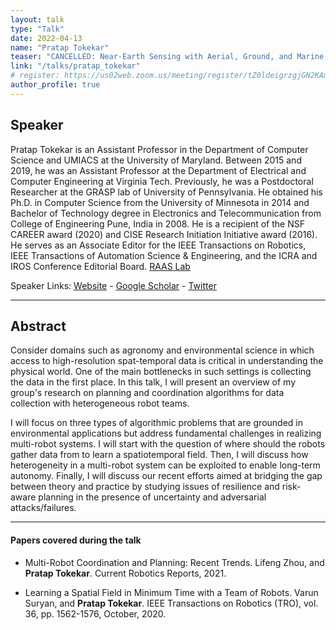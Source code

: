```yaml
---
layout: talk
type: "Talk"
date: 2022-04-13
name: "Pratap Tokekar"
teaser: "CANCELLED: Near-Earth Sensing with Aerial, Ground, and Marine Robots"
link: "/talks/pratap_tokekar" 
# register: https://us02web.zoom.us/meeting/register/tZ0ldeigrzgjGN2KAmJ6_hsa6yiXcIT4PpnN
author_profile: true
---
```


## Speaker

Pratap Tokekar is an Assistant Professor in the Department of Computer Science and UMIACS at the University of Maryland. Between 2015 and 2019, he was an Assistant Professor at the Department of Electrical and Computer Engineering at Virginia Tech. Previously, he was a Postdoctoral Researcher at the GRASP lab of University of Pennsylvania. He obtained his Ph.D. in Computer Science from the University of Minnesota in 2014 and Bachelor of Technology degree in Electronics and Telecommunication from College of Engineering Pune, India in 2008. He is a recipient of the NSF CAREER award (2020) and CISE Research Initiation Initiative award (2016). He serves as an Associate Editor for the IEEE Transactions on Robotics, IEEE Transactions of Automation Science & Engineering, and the ICRA and IROS Conference Editorial Board. 
[RAAS Lab](http://raaslab.org/)


Speaker Links: [Website](http://tokekar.com/) - [Google Scholar](https://scholar.google.com/citations?user=FKAovywAAAAJ&hl=en) - [Twitter](https://twitter.com/ptokekar)

---

## Abstract
Consider domains such as agronomy and environmental science in which access to high-resolution spat-temporal data is critical in understanding the physical world. One of the main bottlenecks in such settings is collecting the data in the first place. In this talk, I will present an overview of my group's research on planning and coordination algorithms for data collection with heterogeneous robot teams. 
 
I will focus on three types of algorithmic problems that are grounded in environmental applications but address fundamental challenges in realizing multi-robot systems. I will start with the question of where should the robots gather data from to learn a spatiotemporal field. Then, I will discuss how heterogeneity in a multi-robot system can be exploited to enable long-term autonomy. Finally, I will discuss our recent efforts aimed at bridging the gap between theory and practice by studying issues of resilience and risk-aware planning in the presence of uncertainty and adversarial attacks/failures.

---

#### Papers covered during the talk
* Multi-Robot Coordination and Planning: Recent Trends. Lifeng Zhou, and **Pratap Tokekar**. Current Robotics Reports, 2021.

* Learning a Spatial Field in Minimum Time with a Team of Robots. Varun Suryan, and **Pratap Tokekar**. IEEE Transactions on Robotics (TRO), vol. 36, pp. 1562-1576, October, 2020.
